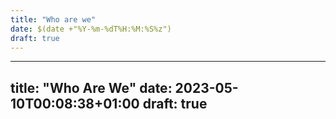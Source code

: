 ```yaml
---
title: "Who are we"
date: $(date +"%Y-%m-%dT%H:%M:%S%z")
draft: true
---
```


---
title: "Who Are We"
date: 2023-05-10T00:08:38+01:00
draft: true
---

